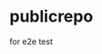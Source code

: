 # publicrepo
for e2e test

















































































































































































































































































































































































































































































































































































































































































































































































































































































































































































































































































































